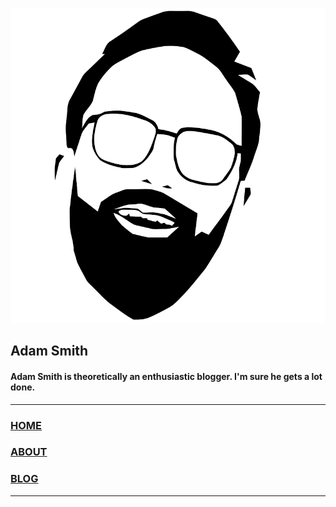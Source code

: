 
![Hipster face vector clipart](hipster-face-bw-400x400.svg)
## Adam Smith
#### Adam Smith is theoretically an enthusiastic blogger. I'm sure he gets a lot done.

---

### [HOME](/)
### [ABOUT](about.html)
### [BLOG](blog/index.html)

---

